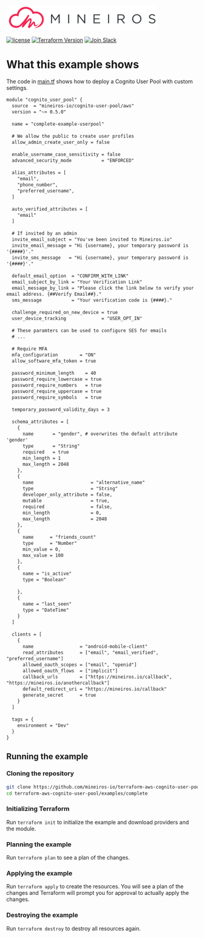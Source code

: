 [<img src="https://raw.githubusercontent.com/mineiros-io/brand/3bffd30e8bdbbde32c143e2650b2faa55f1df3ea/mineiros-primary-logo.svg" width="400"/>][homepage]

[![license][badge-license]][apache20]
[![Terraform Version][badge-terraform]][releases-terraform]
[![Join Slack][badge-slack]][slack]

# What this example shows

The code in [main.tf]
shows how to deploy a Cognito User Pool with custom settings.

```hcl
module "cognito_user_pool" {
  source  = "mineiros-io/cognito-user-pool/aws"
  version = "~> 0.5.0"

  name = "complete-example-userpool"

  # We allow the public to create user profiles
  allow_admin_create_user_only = false

  enable_username_case_sensitivity = false
  advanced_security_mode           = "ENFORCED"

  alias_attributes = [
    "email",
    "phone_number",
    "preferred_username",
  ]

  auto_verified_attributes = [
    "email"
  ]

  # If invited by an admin
  invite_email_subject = "You've been invited to Mineiros.io"
  invite_email_message = "Hi {username}, your temporary password is '{####}'."
  invite_sms_message   = "Hi {username}, your temporary password is '{####}'."

  default_email_option  = "CONFIRM_WITH_LINK"
  email_subject_by_link = "Your Verification Link"
  email_message_by_link = "Please click the link below to verify your email address. {##Verify Email##}."
  sms_message           = "Your verification code is {####}."

  challenge_required_on_new_device = true
  user_device_tracking             = "USER_OPT_IN"

  # These paramters can be used to configure SES for emails
  # ...

  # Require MFA
  mfa_configuration        = "ON"
  allow_software_mfa_token = true

  password_minimum_length    = 40
  password_require_lowercase = true
  password_require_numbers   = true
  password_require_uppercase = true
  password_require_symbols   = true

  temporary_password_validity_days = 3

  schema_attributes = [
    {
      name       = "gender", # overwrites the default attribute 'gender'
      type       = "String"
      required   = true
      min_length = 1
      max_length = 2048
    },
    {
      name                     = "alternative_name"
      type                     = "String"
      developer_only_attribute = false,
      mutable                  = true,
      required                 = false,
      min_length               = 0,
      max_length               = 2048
    },
    {
      name      = "friends_count"
      type      = "Number"
      min_value = 0,
      max_value = 100
    },
    {
      name = "is_active"
      type = "Boolean"

    },
    {
      name = "last_seen"
      type = "DateTime"
    }
  ]

  clients = [
    {
      name                 = "android-mobile-client"
      read_attributes      = ["email", "email_verified", "preferred_username"]
      allowed_oauth_scopes = ["email", "openid"]
      allowed_oauth_flows  = ["implicit"]
      callback_urls        = ["https://mineiros.io/callback", "https://mineiros.io/anothercallback"]
      default_redirect_uri = "https://mineiros.io/callback"
      generate_secret      = true
    }
  ]

  tags = {
    environment = "Dev"
  }
}
```

## Running the example

### Cloning the repository

```bash
git clone https://github.com/mineiros-io/terraform-aws-cognito-user-pool.git
cd terraform-aws-cognito-user-pool/examples/complete
```

### Initializing Terraform

Run `terraform init` to initialize the example and download providers and the module.

### Planning the example

Run `terraform plan` to see a plan of the changes.

### Applying the example

Run `terraform apply` to create the resources.
You will see a plan of the changes and Terraform will prompt you for approval to actually apply the changes.

### Destroying the example

Run `terraform destroy` to destroy all resources again.

<!-- References -->

<!-- markdown-link-check-disable -->
[main.tf]: https://github.com/mineiros-io/terraform-aws-cognito-user-pool/tree/master/examples/complete/main.tf
<!-- markdown-link-check-enable -->

[homepage]: https://mineiros.io/?ref=terraform-module-template

[badge-license]: https://img.shields.io/badge/license-Apache%202.0-brightgreen.svg
[badge-terraform]: https://img.shields.io/badge/terraform-0.13%20and%200.12.20+-623CE4.svg?logo=terraform
[badge-slack]: https://img.shields.io/badge/slack-@mineiros--community-f32752.svg?logo=slack

[releases-terraform]: https://github.com/hashicorp/terraform/releases
[apache20]: https://opensource.org/licenses/Apache-2.0
[slack]: https://join.slack.com/t/mineiros-community/shared_invite/zt-ehidestg-aLGoIENLVs6tvwJ11w9WGg
